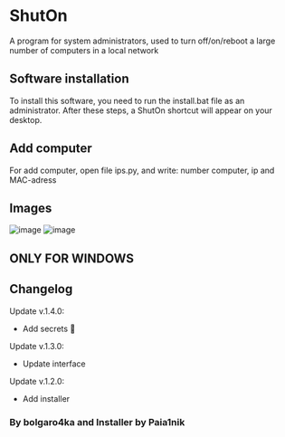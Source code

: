 # ShutOn
A program for system administrators, used to turn off/on/reboot a large number of computers in a local network

## Software installation
To install this software, you need to run the install.bat file as an administrator. After these steps, a ShutOn shortcut will appear on your desktop.

## Add computer
For add computer, open file ips.py, and write: number computer, ip and MAC-adress




## Images
![image](https://github.com/bolgaro4ka/ShutOn/assets/123888141/1c75803c-0e69-41d7-aad5-315081d8dd82)
![image](https://github.com/bolgaro4ka/ShutOn/assets/123888141/b5cb65e4-6eed-43e9-8658-7b5310b91392)

## ONLY FOR WINDOWS

## Changelog
Update v.1.4.0:
  - Add secrets 🤫

Update v.1.3.0:
  - Update interface

Update v.1.2.0:
  - Add installer


### By bolgaro4ka and Installer by Paia1nik
